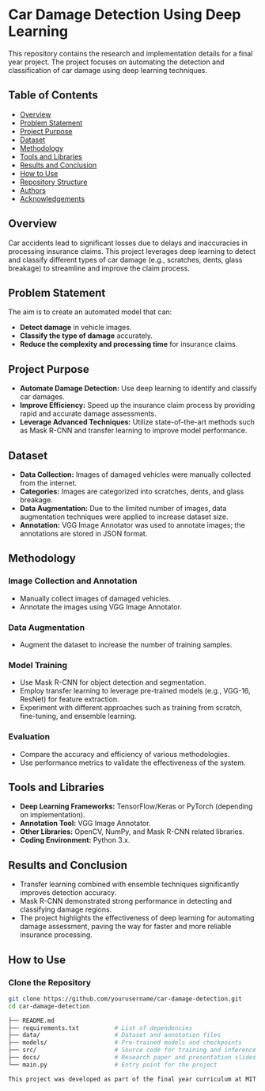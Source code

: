 # Car Damage Detection Using Deep Learning

This repository contains the research and implementation details for a final year project. The project focuses on automating the detection and classification of car damage using deep learning techniques.

## Table of Contents
- [Overview](#overview)
- [Problem Statement](#problem-statement)
- [Project Purpose](#project-purpose)
- [Dataset](#dataset)
- [Methodology](#methodology)
- [Tools and Libraries](#tools-and-libraries)
- [Results and Conclusion](#results-and-conclusion)
- [How to Use](#how-to-use)
- [Repository Structure](#repository-structure)
- [Authors](#authors)
- [Acknowledgements](#acknowledgements)

## Overview
Car accidents lead to significant losses due to delays and inaccuracies in processing insurance claims. This project leverages deep learning to detect and classify different types of car damage (e.g., scratches, dents, glass breakage) to streamline and improve the claim process.

## Problem Statement
The aim is to create an automated model that can:
- **Detect damage** in vehicle images.
- **Classify the type of damage** accurately.
- **Reduce the complexity and processing time** for insurance claims.

## Project Purpose
- **Automate Damage Detection:** Use deep learning to identify and classify car damages.
- **Improve Efficiency:** Speed up the insurance claim process by providing rapid and accurate damage assessments.
- **Leverage Advanced Techniques:** Utilize state-of-the-art methods such as Mask R-CNN and transfer learning to improve model performance.

## Dataset
- **Data Collection:** Images of damaged vehicles were manually collected from the internet.
- **Categories:** Images are categorized into scratches, dents, and glass breakage.
- **Data Augmentation:** Due to the limited number of images, data augmentation techniques were applied to increase dataset size.
- **Annotation:** VGG Image Annotator was used to annotate images; the annotations are stored in JSON format.

## Methodology
### Image Collection and Annotation
- Manually collect images of damaged vehicles.
- Annotate the images using VGG Image Annotator.

### Data Augmentation
- Augment the dataset to increase the number of training samples.

### Model Training
- Use Mask R-CNN for object detection and segmentation.
- Employ transfer learning to leverage pre-trained models (e.g., VGG-16, ResNet) for feature extraction.
- Experiment with different approaches such as training from scratch, fine-tuning, and ensemble learning.

### Evaluation
- Compare the accuracy and efficiency of various methodologies.
- Use performance metrics to validate the effectiveness of the system.

## Tools and Libraries
- **Deep Learning Frameworks:** TensorFlow/Keras or PyTorch (depending on implementation).
- **Annotation Tool:** VGG Image Annotator.
- **Other Libraries:** OpenCV, NumPy, and Mask R-CNN related libraries.
- **Coding Environment:** Python 3.x.

## Results and Conclusion
- Transfer learning combined with ensemble techniques significantly improves detection accuracy.
- Mask R-CNN demonstrated strong performance in detecting and classifying damage regions.
- The project highlights the effectiveness of deep learning for automating damage assessment, paving the way for faster and more reliable insurance processing.

## How to Use
### Clone the Repository
```bash
git clone https://github.com/yourusername/car-damage-detection.git
cd car-damage-detection

├── README.md
├── requirements.txt          # List of dependencies
├── data/                     # Dataset and annotation files
├── models/                   # Pre-trained models and checkpoints
├── src/                      # Source code for training and inference
├── docs/                     # Research paper and presentation slides
└── main.py                   # Entry point for the project

This project was developed as part of the final year curriculum at MIT Art, Design and Technology University, Pune.
